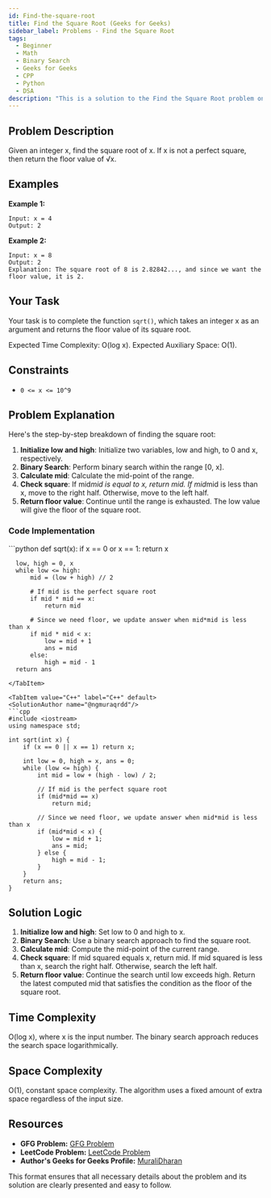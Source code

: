 ```yaml
---
id: Find-the-square-root
title: Find the Square Root (Geeks for Geeks)
sidebar_label: Problems - Find the Square Root
tags:
  - Beginner
  - Math
  - Binary Search
  - Geeks for Geeks
  - CPP
  - Python
  - DSA
description: "This is a solution to the Find the Square Root problem on Geeks for Geeks."
---
```


## Problem Description

Given an integer x, find the square root of x. If x is not a perfect square, then return the floor value of √x.

## Examples

**Example 1:**
```
Input: x = 4
Output: 2
```

**Example 2:**
```
Input: x = 8
Output: 2
Explanation: The square root of 8 is 2.82842..., and since we want the floor value, it is 2.
```

## Your Task

Your task is to complete the function `sqrt()`, which takes an integer x as an argument and returns the floor value of its square root.

Expected Time Complexity: O(log x).
Expected Auxiliary Space: O(1).

## Constraints

- `0 <= x <= 10^9`

## Problem Explanation

Here's the step-by-step breakdown of finding the square root:

1. **Initialize low and high**: Initialize two variables, low and high, to 0 and x, respectively.
2. **Binary Search**: Perform binary search within the range [0, x].
3. **Calculate mid**: Calculate the mid-point of the range.
4. **Check square**: If mid*mid is equal to x, return mid. If mid*mid is less than x, move to the right half. Otherwise, move to the left half.
5. **Return floor value**: Continue until the range is exhausted. The low value will give the floor of the square root.

### Code Implementation

<Tabs>
  <TabItem value="Python" label="Python" default>
  <SolutionAuthor name="@ngmuraqrdd"/>
  ```python
  def sqrt(x):
      if x == 0 or x == 1:
          return x
      
      low, high = 0, x
      while low <= high:
          mid = (low + high) // 2
          
          # If mid is the perfect square root
          if mid * mid == x:
              return mid
          
          # Since we need floor, we update answer when mid*mid is less than x
          if mid * mid < x:
              low = mid + 1
              ans = mid
          else:
              high = mid - 1
      return ans
  ```
  </TabItem>

  <TabItem value="C++" label="C++" default>
  <SolutionAuthor name="@ngmuraqrdd"/>
  ```cpp
  #include <iostream>
  using namespace std;

  int sqrt(int x) {
      if (x == 0 || x == 1) return x;

      int low = 0, high = x, ans = 0;
      while (low <= high) {
          int mid = low + (high - low) / 2;
          
          // If mid is the perfect square root
          if (mid*mid == x)
              return mid;
          
          // Since we need floor, we update answer when mid*mid is less than x
          if (mid*mid < x) {
              low = mid + 1;
              ans = mid;
          } else {
              high = mid - 1;
          }
      }
      return ans;
  }
  ```
  </TabItem>
</Tabs>

## Solution Logic

1. **Initialize low and high**: Set low to 0 and high to x.
2. **Binary Search**: Use a binary search approach to find the square root.
3. **Calculate mid**: Compute the mid-point of the current range.
4. **Check square**: If mid squared equals x, return mid. If mid squared is less than x, search the right half. Otherwise, search the left half.
5. **Return floor value**: Continue the search until low exceeds high. Return the latest computed mid that satisfies the condition as the floor of the square root.

## Time Complexity

O(log x), where x is the input number. The binary search approach reduces the search space logarithmically.

## Space Complexity

O(1), constant space complexity. The algorithm uses a fixed amount of extra space regardless of the input size.

## Resources

- **GFG Problem:** [GFG Problem](https://www.geeksforgeeks.org/square-root-of-an-integer/)
- **LeetCode Problem:** [LeetCode Problem](https://leetcode.com/problems/sqrtx/)
- **Author's Geeks for Geeks Profile:** [MuraliDharan](https://www.geeksforgeeks.org/user/ngmuraqrdd/)

This format ensures that all necessary details about the problem and its solution are clearly presented and easy to follow.